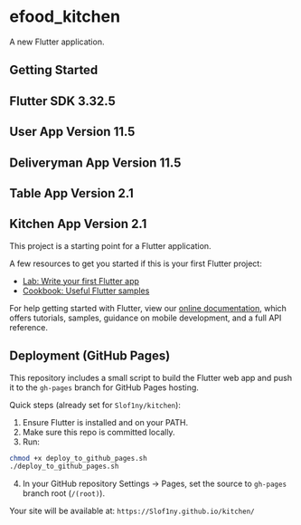 # efood_kitchen

A new Flutter application.

## Getting Started
## Flutter SDK 3.32.5
## User App Version 11.5
## Deliveryman App Version 11.5
## Table App Version 2.1
## Kitchen App Version 2.1

This project is a starting point for a Flutter application.

A few resources to get you started if this is your first Flutter project:

- [Lab: Write your first Flutter app](https://flutter.dev/docs/get-started/codelab)
- [Cookbook: Useful Flutter samples](https://flutter.dev/docs/cookbook)

For help getting started with Flutter, view our
[online documentation](https://flutter.dev/docs), which offers tutorials,
samples, guidance on mobile development, and a full API reference.

Deployment (GitHub Pages)
-------------------------

This repository includes a small script to build the Flutter web app and push it to the `gh-pages` branch for GitHub Pages hosting.

Quick steps (already set for `Slof1ny/kitchen`):

1. Ensure Flutter is installed and on your PATH.
2. Make sure this repo is committed locally.
3. Run:

```bash
chmod +x deploy_to_github_pages.sh
./deploy_to_github_pages.sh
```

4. In your GitHub repository Settings → Pages, set the source to `gh-pages` branch root (`/(root)`).

Your site will be available at: `https://Slof1ny.github.io/kitchen/`
